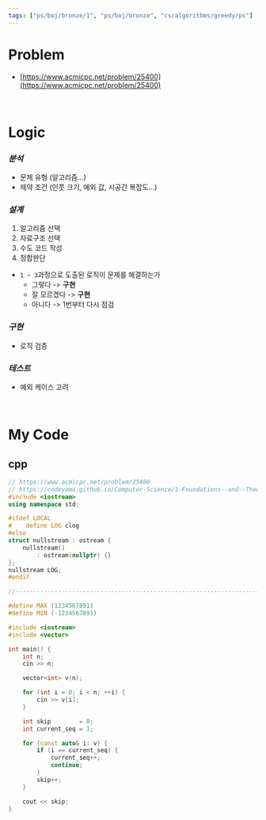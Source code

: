 ```yaml
---
tags: ["ps/boj/bronze/1", "ps/boj/bronze", "cs/algorithms/greedy/ps"]
---
```


# Problem
- [https://www.acmicpc.net/problem/25400](https://www.acmicpc.net/problem/25400)

<br/>

# Logic

### *분석*
- 문제 유형 (알고리즘...)
- 제약 조건 (인풋 크기, 예외 값, 시공간 복잡도...)

### *설계*
1. 알고리즘 선택
2. 자료구조 선택
3. 수도 코드 작성
4. 정합판단
  - `1 ~ 3`과정으로 도출된 로직이 문제를 해결하는가
    - 그렇다 -> **구현**
    - 잘 모르겠다 -> **구현**
    - 아니다 -> 1번부터 다시 점검

### *구현*
- 로직 검증

### *테스트*
- 예외 케이스 고려

<br/>

# My Code
## cpp
```cpp title="boj/25400.cpp"
// https://www.acmicpc.net/problem/25400
// https://codeyoma.github.io/Computer-Science/1-Foundations--and--Theory/Algorithms/ps/boj/25400/25400
#include <iostream>
using namespace std;

#ifdef LOCAL
#    define LOG clog
#else
struct nullstream : ostream {
    nullstream()
        : ostream(nullptr) {}
};
nullstream LOG;
#endif

//--------------------------------------------------------------------------------------------------

#define MAX (1234567891)
#define MIN (-1234567891)

#include <iostream>
#include <vector>

int main() {
    int n;
    cin >> n;

    vector<int> v(n);

    for (int i = 0; i < n; ++i) {
        cin >> v[i];
    }

    int skip        = 0;
    int current_seq = 1;

    for (const auto& i: v) {
        if (i == current_seq) {
            current_seq++;
            continue;
        }
        skip++;
    }

    cout << skip;
}

```
